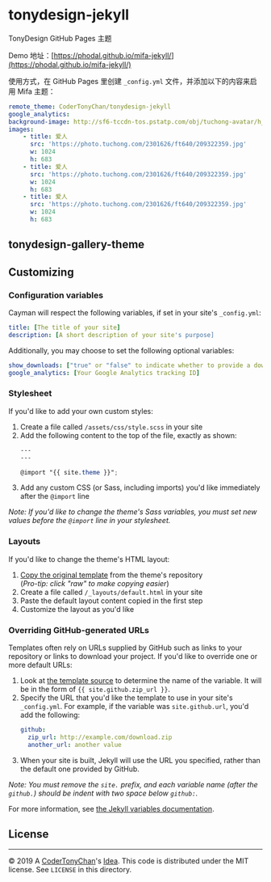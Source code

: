 # tonydesign-jekyll

TonyDesign GitHub Pages 主题

Demo 地址：[https://phodal.github.io/mifa-jekyll/](https://phodal.github.io/mifa-jekyll/)

使用方式，在 GitHub Pages 里创建 ``_config.yml`` 文件，并添加以下的内容来启用 Mifa 主题：

```yml
remote_theme: CoderTonyChan/tonydesign-jekyll
google_analytics:
background-image: http://sf6-tccdn-tos.pstatp.com/obj/tuchong-avatar/h_2301626_1
images: 
    - title: 爱人
      src: 'https://photo.tuchong.com/2301626/ft640/209322359.jpg'
      w: 1024
      h: 683
    - title: 爱人
      src: 'https://photo.tuchong.com/2301626/ft640/209322359.jpg'
      w: 1024
      h: 683
    - title: 爱人
      src: 'https://photo.tuchong.com/2301626/ft640/209322359.jpg'
      w: 1024
      h: 683
```

## tonydesign-gallery-theme



## Customizing

### Configuration variables

Cayman will respect the following variables, if set in your site's `_config.yml`:

```yml
title: [The title of your site]
description: [A short description of your site's purpose]
```

Additionally, you may choose to set the following optional variables:

```yml
show_downloads: ["true" or "false" to indicate whether to provide a download URL]
google_analytics: [Your Google Analytics tracking ID]
```

### Stylesheet

If you'd like to add your own custom styles:

1. Create a file called `/assets/css/style.scss` in your site
2. Add the following content to the top of the file, exactly as shown:
    ```scss
    ---
    ---

    @import "{{ site.theme }}";
    ```
3. Add any custom CSS (or Sass, including imports) you'd like immediately after the `@import` line

*Note: If you'd like to change the theme's Sass variables, you must set new values before the `@import` line in your stylesheet.*

### Layouts

If you'd like to change the theme's HTML layout:

1. [Copy the original template](https://github.com/pages-themes/cayman/blob/master/_layouts/default.html) from the theme's repository<br />(*Pro-tip: click "raw" to make copying easier*)
2. Create a file called `/_layouts/default.html` in your site
3. Paste the default layout content copied in the first step
4. Customize the layout as you'd like

### Overriding GitHub-generated URLs

Templates often rely on URLs supplied by GitHub such as links to your repository or links to download your project. If you'd like to override one or more default URLs:

1. Look at [the template source](https://github.com/pages-themes/cayman/blob/master/_layouts/default.html) to determine the name of the variable. It will be in the form of `{{ site.github.zip_url }}`.
2. Specify the URL that you'd like the template to use in your site's `_config.yml`. For example, if the variable was `site.github.url`, you'd add the following:
    ```yml
    github:
      zip_url: http://example.com/download.zip
      another_url: another value
    ```
3. When your site is built, Jekyll will use the URL you specified, rather than the default one provided by GitHub.

*Note: You must remove the `site.` prefix, and each variable name (after the `github.`) should be indent with two space below `github:`.*

For more information, see [the Jekyll variables documentation](https://jekyllrb.com/docs/variables/).


## License
---

<!-- [![CoderTonyChan's Idea](http://brand.phodal.com/shields/idea-small.svg)](http://ideas.phodal.com/) -->

<!-- [![CoderTonyChan's Design](http://brand.phodal.com/shields/design-small.svg)](https://www.phodal.com/) -->

© 2019 A [CoderTonyChan](https://tonystudio.ml)'s [Idea](http://github.com/CoderTonyChan/ideas).  This code is distributed under the MIT license. See `LICENSE` in this directory.
